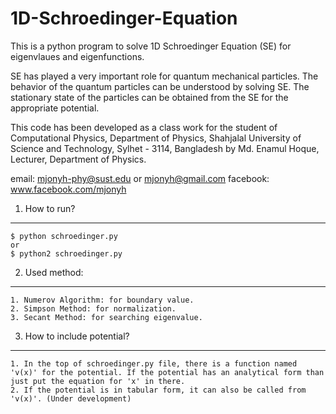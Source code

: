 1D-Schroedinger-Equation
========================

This is a python program to solve 1D Schroedinger Equation (SE) for eigenvlaues and eigenfunctions.

SE has played a very important role for quantum mechanical particles. The behavior of the quantum particles can be understood by solving SE. The stationary state of the particles can be obtained from the SE for the appropriate potential.

This code has been developed as a class work for the student of Computational Physics, Department of Physics, Shahjalal University of Science and Technology, Sylhet - 3114, Bangladesh by Md. Enamul Hoque, Lecturer, Department of Physics.

email: mjonyh-phy@sust.edu or mjonyh@gmail.com
facebook: www.facebook.com/mjonyh

1. How to run?
-------------------------
	$ python schroedinger.py
    or
    $ python2 schroedinger.py
	
2. Used method:
-------------------------
	1. Numerov Algorithm: for boundary value.
	2. Simpson Method: for normalization.
	3. Secant Method: for searching eigenvalue.

3. How to include potential?
------------------------------
	1. In the top of schroedinger.py file, there is a function named 'v(x)' for the potential. If the potential has an analytical form than just put the equation for 'x' in there.
	2. If the potential is in tabular form, it can also be called from 'v(x)'. (Under development)

